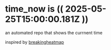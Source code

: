 # time_now is (( 2025-05-25T15:00:00.181Z ))

an automated repo that shows the currnent time

inspired by [breakingheatmap](https://github.com/breakingheatmap/breakingheatmap)
